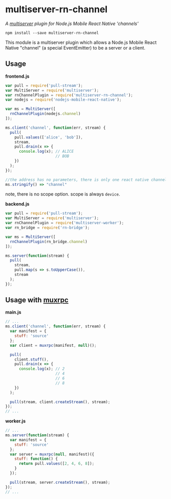 # multiserver-rn-channel

_A [multiserver](https://github.com/ssbc/multiserver) plugin for Node.js Mobile React Native 'channels'_

```
npm install --save multiserver-rn-channel
```

This module is a multiserver plugin which allows a Node.js Mobile React Native "channel" (a special EventEmitter) to be a server or a client.

## Usage

**frontend.js**

```js
var pull = require('pull-stream');
var MultiServer = require('multiserver');
var rnChannelPlugin = require('multiserver-rn-channel');
var nodejs = require('nodejs-mobile-react-native');

var ms = MultiServer([
  rnChannelPlugin(nodejs.channel)
]);

ms.client('channel', function(err, stream) {
  pull(
    pull.values(['alice', 'bob']),
    stream,
    pull.drain(x => {
      console.log(x); // ALICE
                      // BOB
    })
  );
});

//the address has no parameters, there is only one react native channel
ms.stringify() => "channel"
```
note, there is no scope option. scope is always `device`.


**backend.js**

```js
var pull = require('pull-stream');
var MultiServer = require('multiserver');
var rnChannelPlugin = require('multiserver-worker');
var rn_bridge = require('rn-bridge');

var ms = MultiServer([
  rnChannelPlugin(rn_bridge.channel)
]);

ms.server(function(stream) {
  pull(
    stream,
    pull.map(s => s.toUpperCase()),
    stream
  );
});
```

## Usage with [muxrpc](https://github.com/ssbc/muxrpc)

**main.js**

```js
// ...
ms.client('channel', function(err, stream) {
  var manifest = {
    stuff: 'source'
  };
  var client = muxrpc(manifest, null)();

  pull(
    client.stuff(),
    pull.drain(x => {
      console.log(x); // 2
                      // 4
                      // 6
                      // 8
    })
  );

  pull(stream, client.createStream(), stream);
});
// ...
```

**worker.js**

```js
// ...
ms.server(function(stream) {
  var manifest = {
    stuff: 'source'
  };
  var server = muxrpc(null, manifest)({
    stuff: function() {
      return pull.values([2, 4, 6, 8]);
    }
  });

  pull(stream, server.createStream(), stream);
});
// ...
```
